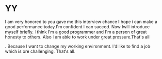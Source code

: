 # YY
I am very honored to you gave me this interview chance I hope i can make a good performance today.I'm confident I can succed. Now Iwill introduce myself briefly.
  I think I'm a good programmer and I'm a person of great honesty to others. Also I am able to work under great pressure.That's all
  
  . Because I want to change my working environment. I'd like to find a job which is ore challenging.
  That's all.

    
